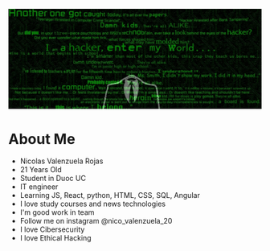 ![Ethical_Hacking!](/assets/cropped-1490-590-85329.jpg "Ethical_hacking")


# About Me
- Nicolas Valenzuela Rojas
- 21 Years Old
- Student in Duoc UC
- IT engineer
- Learning JS, React, python, HTML, CSS, SQL, Angular 
- I love study courses and news technologies
- I'm good work in team 
- Follow me on instagram @nico_valenzuela_20
- I love Cibersecurity
- I love Ethical Hacking 
